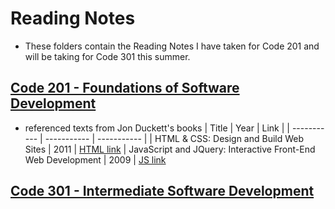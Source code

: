 # Reading Notes
- These folders contain the Reading Notes I have taken for Code 201 and will be taking for Code 301 this summer.

## [Code 201 - Foundations of Software Development](https://github.com/AnvayB/reading-notes/blob/main/Code%20201/201%20Notes%20Directory.md)
  - referenced texts from Jon Duckett's books
  | Title | Year | Link |
  | ----------- | ----------- | ----------- |
  | HTML & CSS: Design and Build Web Sites | 2011 | [HTML link](https://www.amazon.com/HTML-CSS-Design-Build-Websites/dp/1118008189)
  | JavaScript and JQuery: Interactive Front-End Web Development | 2009 | [JS link](https://www.amazon.com/JavaScript-JQuery-Interactive-Front-End-Development/dp/1118531647)

## [Code 301 - Intermediate Software Development](https://github.com/AnvayB/reading-notes/tree/main/Code%20301)

